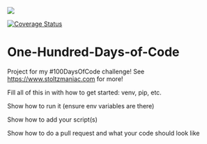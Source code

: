 ![](https://travis-ci.com/stoltzmaniac/One-Hundred-Days-of-Code.svg?branch=master)

[![Coverage Status](https://coveralls.io/repos/github/stoltzmaniac/One-Hundred-Days-of-Code/badge.svg?branch=master)](https://coveralls.io/github/stoltzmaniac/One-Hundred-Days-of-Code?branch=master)

# One-Hundred-Days-of-Code
Project for my #100DaysOfCode challenge! See https://www.stoltzmaniac.com for more!

Fill all of this in with how to get started: venv, pip, etc.

Show how to run it (ensure env variables are there)

Show how to add your script(s)

Show how to do a pull request and what your code should look like


